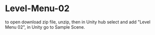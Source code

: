 # Level-Menu-02
to open download zip file, unzip, then in Unity hub select and add "Level Menu 02", in Unity go to Sample Scene. 
